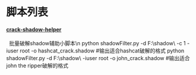 # 脚本列表

#### [crack-shadow-helper](crack-shadow-helper/)
&nbsp;&nbsp;批量破解shadow辅助小脚本\n
python shadowFilter.py -d F:\shadow\ -c 1 -iuser root -o hashcat_crack.shadow #输出适合hashcat破解的格式
python shadowFilter.py -d F:\shadow\ -iuser root -o john_crack.shadow #输出适合john the ripper破解的格式
